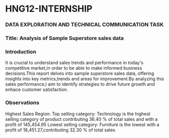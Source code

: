 # HNG12-INTERNSHIP

### DATA EXPLORATION AND TECHNICAL COMMUNICATION TASK

### Title: Analysis of Sample Superstore sales data

### Introduction

It is crucial to understand sales trends and performance in today's competitive market,in order to be able to make informed business decisions.This report delves into sample superstore sales data, offering insights into key metrics,trends and areas for improvement.By analyzing this sales performance,I aim to identify strategies to drive future growth and enhace customer satisfaction.

### Observations

Highest Sales Region:
Top selling category: Technology is the highest selling category of product contributing 36.40 % of total sales and with a profit of 145,454.95 
Lowest selling category: Furniture is the lowest with a profit of 18,451.27,contributing 32.30 % of total sales
